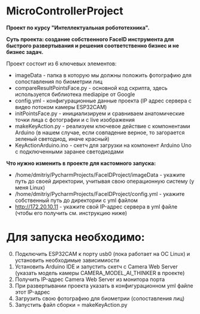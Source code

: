 # MicroControllerProject

**Проект по курсу "Интеллектуальная робототехника".**

**Суть проекта: создание собственного FaceID инструмента для быстрого развертывания и решения соответственно бизнес и не бизнес задач.**

Проект состоит из 6 ключевых элементов: 
- imageData - папка в которую мы должны положить фотографию для сопоставления по биометрии лиц
- compareResultPointsFace.py - основной код скрипта, здесь используется библиотека mediapipe от Google
- config.yml - конфигурационные данные проекта (IP адрес сервера с видео потоком камеры ESP32CAM)
- initPointsFace.py - инициализируем и сравниваем анатомические точки лица с фотографии и с live изображения
- makeKeyAction.py - реализуем ключевое действие с компонентами Arduino (в нашем случае, если совпадение верное, то загорается зеленый светодиод, иначе красный)
- KeyActionArduino.ino - скетч для загрузки на компонент Arduino Uno с подключенными заранее светодиодами

**Что нужно изменить в проекте для кастомного запуска:**

- /home/dmitriy/PycharmProjects/FaceIDProject/imageData - укажите путь до своей директории, учитывая свою операционную систему (у меня Linux)
- /home/dmitriy/PycharmProjects/FaceIDProject/config.yml - укажите собственный путь до директории с yml файлом
- http://172.20.10.11 - укажите свой IP-адрес сервера в yml файле (чтобы его получить см. инструкцию ниже)
   
# Для запуска необходимо:

0. Подключить ESP32CAM к порту usb0 (пока работает на ОС Linux) и установить необходимые зависимиости
1. Установить Arduino IDE и запустить скетч с Camera Web Server (указать модель камеры CAMERA_MODEL_AI_THINKER в проекте)
2. Получить IP-адрес Camera Web Server из монитора порта
3. При развертывании проекта указать в конфигурационном yml файле этот IP-адрес
4. Загрузить свою фотографию для биометрии (сопоставления лиц)
5. Запустить файл сборки = makeKeyAction.py 
	
